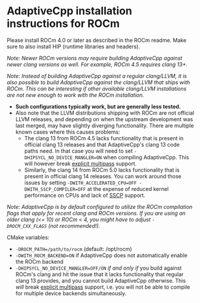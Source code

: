 # AdaptiveCpp installation instructions for ROCm

Please install ROCm 4.0 or later as described in the ROCm readme. Make sure to also install HIP (runtime libraries and headers).

*Note: Newer ROCm versions may require building AdaptiveCpp against newer clang versions as well. For example, ROCm 4.5 requires clang 13+.*

*Note: Instead of building AdaptiveCpp against a regular clang/LLVM, it is also possible to build AdaptiveCpp against the clang/LLVM that ships with ROCm. This can be interesting if other available clang/LLVM installations are not new enough to work with the ROCm installation.* 
* **Such configurations typically work, but are generally less tested.**
* Also note that the LLVM distributions shipping with ROCm are not official LLVM releases, and depending on when the upstream development was last merged, may have slightly diverging functionality. There are multiple known cases where this causes problems: 
  * The clang 13 from ROCm 4.5 lacks functionality that is present in official clang 13 releases and that AdaptiveCpp's clang 13 code paths need. In that case you will need to set `-DHIPSYCL_NO_DEVICE_MANGLER=ON` when compiling AdaptiveCpp. This will however break [explicit multipass](compilation.md) support.
  * Similarly, the clang 14 from ROCm 5.0 lacks functionality that is present in official clang 14 releases. You can work around those issues by setting `-DWITH_ACCELERATED_CPU=OFF -DWITH_SSCP_COMPILER=OFF` at the expense of reduced kernel performance on CPUs and lack of [SSCP](compilation.md) support.

*Note: AdaptiveCpp is by default configured to utilize the ROCm compilation flags that apply for recent clang and ROCm versions. If you are using an older clang (<= 10) or ROCm < 4, you might have to adjust `-DROCM_CXX_FLAGS` (not recommended!).*

CMake variables:
* `-DROCM_PATH=/path/to/rocm` (default: /opt/rocm)
* `-DWITH_ROCM_BACKEND=ON` if AdaptiveCpp does not automatically enable the ROCm backend 
* `-DHIPSYCL_NO_DEVICE_MANGLER=OFF/ON` *if and only if* you build against ROCm's clang and hit the issue that it lacks functionality that regular clang 13 provides, and you cannot build AdaptiveCpp otherwise. This *will* break [explicit multipass](compilation.md) support, i.e. you will not be able to compile for multiple device backends simultaneously.

